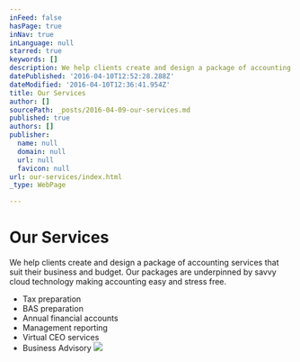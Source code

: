 ```yaml
---
inFeed: false
hasPage: true
inNav: true
inLanguage: null
starred: true
keywords: []
description: We help clients create and design a package of accounting services that suit their business and budget. Our packages are underpinned by savvy cloud technology making accounting easy and stress free.
datePublished: '2016-04-10T12:52:28.288Z'
dateModified: '2016-04-10T12:36:41.954Z'
title: Our Services
author: []
sourcePath: _posts/2016-04-09-our-services.md
published: true
authors: []
publisher:
  name: null
  domain: null
  url: null
  favicon: null
url: our-services/index.html
_type: WebPage

---
```

# Our Services

We help clients create and design a package of accounting services that suit their business and budget. Our packages are underpinned by savvy cloud technology making accounting easy and stress free.

* Tax preparation
* BAS preparation
* Annual financial accounts
* Management reporting
* Virtual CEO services
* Business Advisory
![](https://the-grid-user-content.s3-us-west-2.amazonaws.com/a625c527-e577-4ea1-b09e-7e89a332f688.jpg)
